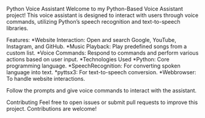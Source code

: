 Python Voice Assistant
Welcome to my Python-Based Voice Assistant project! This voice assistant is designed to interact with users through voice commands, utilizing Python’s speech recognition and text-to-speech libraries.

Features:
*Website Interaction: Open and search Google, YouTube, Instagram, and GitHub.
*Music Playback: Play predefined songs from a custom list.
*Voice Commands: Respond to commands and perform various actions based on user input.
*Technologies Used
*Python: Core programming language.
*SpeechRecognition: For converting spoken language into text.
*pyttsx3: For text-to-speech conversion.
*Webbrowser: To handle website interactions.


Follow the prompts and give voice commands to interact with the assistant.

Contributing
Feel free to open issues or submit pull requests to improve this project. Contributions are welcome!
